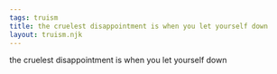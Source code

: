```yaml
---
tags: truism
title: the cruelest disappointment is when you let yourself down
layout: truism.njk
---
```


the cruelest disappointment is when you let yourself down